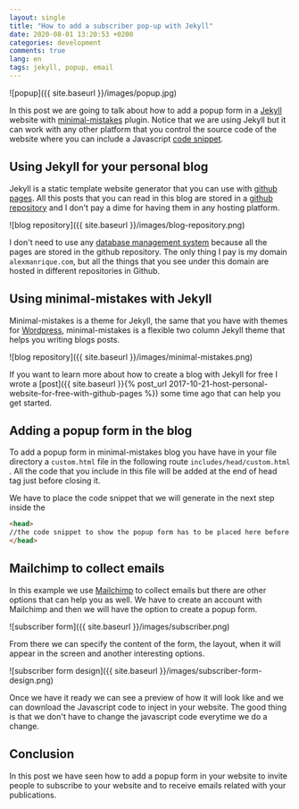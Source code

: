 ```yaml
---
layout: single
title: "How to add a subscriber pop-up with Jekyll"
date: 2020-08-01 13:20:53 +0200
categories: development
comments: true
lang: en
tags: jekyll, popup, email
---
```


![popup]({{ site.baseurl }}/images/popup.jpg)

In this post we are going to talk about how to add a popup form in a <a href="https://jekyllrb.com/">Jekyll</a> website with <a href="https://github.com/mmistakes/minimal-mistakes">minimal-mistakes</a> plugin. Notice that we are using Jekyll but it can work with any other platform that you control the source code of the website where you can include a Javascript <a href="https://en.wikipedia.org/wiki/Snippet_(programming)">code snippet</a>.

Using Jekyll for your personal blog
--------------------------------------
Jekyll is a static template website generator that you can use with <a href="https://pages.github.com/">github pages</a>. All this posts that you can read in this blog are stored in a <a href="https://github.com/alexmanrique/blog">github repository</a> and I don't pay a dime for having them in any hosting platform. 

![blog repository]({{ site.baseurl }}/images/blog-repository.png)

I don't need to use any <a href="https://en.wikipedia.org/wiki/Database">database management system</a> because all the pages are stored in the github repository. The only thing I pay is my domain `alexmanrique.com`, but all the things that you see under this domain are hosted in different repositories in Github.

Using minimal-mistakes with Jekyll
-----------------------------------
Minimal-mistakes is a theme for Jekyll, the same that you have with themes for <a href="wordpress.com">Wordpress</a>, minimal-mistakes is a flexible two column Jekyll theme that helps you writing blogs posts. 

![blog repository]({{ site.baseurl }}/images/minimal-mistakes.png)

If you want to learn more about how to create a blog with Jekyll for free I wrote a [post]({{ site.baseurl }}{% post_url 2017-10-21-host-personal-website-for-free-with-github-pages %}) some time ago that can help you get started.

Adding a popup form in the blog
--------------------------------------
To add a popup form in minimal-mistakes blog you have have in your file directory a `custom.html` file in the following route `includes/head/custom.html` . All the code that you include in this file will be added at the end of head tag just before closing it.

We have to place the code snippet that we will generate in the next step inside the 

```html
<head>
//the code snippet to show the popup form has to be placed here before this tag closes.
</head>
```  

Mailchimp to collect emails 
-----------------------------------
In this example we use <a href="https://mailchimp.com/">Mailchimp</a> to collect emails but there are other options that can help you as well. We have to create an account with Mailchimp and then we will have the option to create a popup form. 

![subscriber form]({{ site.baseurl }}/images/subscriber.png)

From there we can specify the content of the form, the layout, when it will appear in the screen and another interesting options. 

![subscriber form design]({{ site.baseurl }}/images/subscriber-form-design.png)

Once we have it ready we can see a preview of how it will look like and we can download the Javascript code to inject in your website. The good thing is that we don't have to change the javascript code everytime we do a change. 

Conclusion
-----------------------------------
In this post we have seen how to add a popup form in your website to invite people to subscribe to your website and to receive emails related with your publications.    





